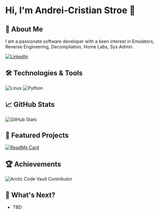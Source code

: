 # Hi, I'm Andrei-Cristian Stroe 👋

## 🌟 About Me
I am a passionate software developer with a keen interest in Emulators, Reverse Engineering, Decompilation, Home Labs, Sys Admin.

[![LinkedIn](https://img.shields.io/badge/LinkedIn-0077B5?style=flat-square&logo=linkedin&logoColor=white)](https://www.linkedin.com/in/andreicristianstroe/)

## 🛠️ Technologies & Tools
![Linux](https://img.shields.io/badge/Linux-FCC624?style=flat-square&logo=linux&logoColor=black)
![Python](https://img.shields.io/badge/Python-3776AB?style=flat-square&logo=python&logoColor=white)

## 📈 GitHub Stats
![GitHub Stats](https://github-readme-stats.vercel.app/api?username=andreicristianstroe&show_icons=true)

## 📂 Featured Projects
[![ReadMe Card](https://github-readme-stats.vercel.app/api/pin/?username=andreicristianstroe&repo=birthday-reminder)](https://github.com/andreicristianstroe/birthday-reminder)

## 🏆 Achievements
![Arctic Code Vault Contributor](https://img.shields.io/badge/Arctic%20Code%20Vault%20Contributor-blue)

## 📅 What's Next?
- TBD
